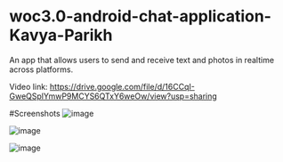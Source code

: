 # woc3.0-android-chat-application-Kavya-Parikh


An app that allows users to send and receive text and photos in realtime across platforms.

Video link: https://drive.google.com/file/d/16CCqI-GweQSplYmwP9MCYS6QTxY6weOw/view?usp=sharing

#Screenshots
![image](https://user-images.githubusercontent.com/61109166/210130380-5f0249bd-c81c-48a1-ac09-57f35cf74181.png)



![image](https://user-images.githubusercontent.com/61109166/210130294-c285e888-9b7f-4b8b-a683-668591d882db.png)



![image](https://user-images.githubusercontent.com/61109166/210130395-492da42d-e4e0-43a8-a20b-f617584cf62f.png)

